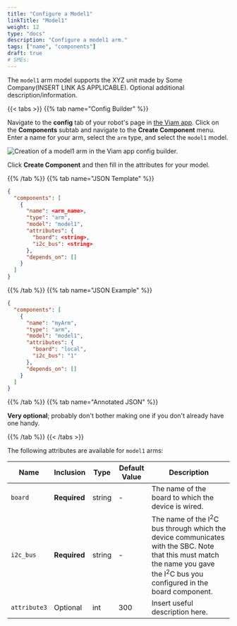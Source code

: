 ```yaml
---
title: "Configure a Model1"
linkTitle: "Model1"
weight: 12
type: "docs"
description: "Configure a model1 arm."
tags: ["name", "components"]
draft: true
# SMEs:
---
```


The `model1` arm model supports the XYZ unit made by Some Company(INSERT LINK AS APPLICABLE).
Optional additional description/information.

{{< tabs >}}
{{% tab name="Config Builder" %}}

Navigate to the **config** tab of your robot's page in [the Viam app](https://app.viam.com).
Click on the **Components** subtab and navigate to the **Create Component** menu.
Enter a name for your arm, select the `arm` type, and select the `model1` model.

![Creation of a `model1` arm in the Viam app config builder.](../img/model1-builder.png)

Click **Create Component** and then fill in the attributes for your model.

{{% /tab %}}
{{% tab name="JSON Template" %}}

```json {class="line-numbers linkable-line-numbers"}
{
  "components": [
    {
      "name": <arm_name>,
      "type": "arm",
      "model": "model1",
      "attributes": {
        "board": <string>,
        "i2c_bus": <string>
      },
      "depends_on": []
    }
  ]
}
```

{{% /tab %}}
{{% tab name="JSON Example" %}}

```json {class="line-numbers linkable-line-numbers"}
{
  "components": [
    {
      "name": "myArm",
      "type": "arm",
      "model": "model1",
      "attributes": {
        "board": "local",
        "i2c_bus": "1"
      },
      "depends_on": []
    }
  ]
}
```

{{% /tab %}}
{{% tab name="Annotated JSON" %}}

**Very optional**; probably don't bother making one if you don't already have one handy.

{{% /tab %}}
{{< /tabs >}}

The following attributes are available for `model1` arms:

Name | Inclusion | Type | Default Value | Description
---- | --------- | ---- | ------------- | -----------
`board` | **Required** | string | - | The name of the board to which the device is wired.
`i2c_bus` | **Required** | string | - | The name of the I<sup>2</sup>C bus through which the device communicates with the SBC. Note that this must match the name you gave the I<sup>2</sup>C bus you configured in the board component.
`attribute3` | Optional | int | 300 | Insert useful description here.
